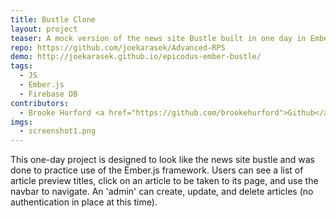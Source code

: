 ```yaml
---
title: Bustle Clone
layout: project
teaser: A mock version of the news site Bustle built in one day in Ember.
repo: https://github.com/joekarasek/Advanced-RPS
demo: http://joekarasek.github.io/epicodus-ember-bustle/
tags:
  - JS
  - Ember.js
  - Firebase DB
contributors:
  - Brooke Hurford <a href="https://github.com/brookehurford">Github</a>
imgs:
  - screenshot1.png
---
```

This one-day project is designed to look like the news site bustle and was done to practice use of the Ember.js framework. Users can see a list of article preview titles, click on an article to be taken to its page, and use the navbar to navigate. An 'admin' can create, update, and delete articles (no authentication in place at this time).
